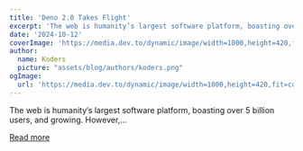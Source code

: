 ```yaml
---
title: 'Deno 2.0 Takes Flight'
excerpt: 'The web is humanity’s largest software platform, boasting over 5 billion users, and growing. However,...'
date: '2024-10-12'
coverImage: 'https://media.dev.to/dynamic/image/width=1000,height=420,fit=cover,gravity=auto,format=auto/https%3A%2F%2Fdev-to-uploads.s3.amazonaws.com%2Fuploads%2Farticles%2Fx2ntrlq6huwhj4ztweif.png'
author:
  name: Koders
  picture: "assets/blog/authors/koders.png"
ogImage:
  url: 'https://media.dev.to/dynamic/image/width=1000,height=420,fit=cover,gravity=auto,format=auto/https%3A%2F%2Fdev-to-uploads.s3.amazonaws.com%2Fuploads%2Farticles%2Fx2ntrlq6huwhj4ztweif.png'
---
```


The web is humanity’s largest software platform, boasting over 5 billion users, and growing. However,...

[Read more](https://dev.to/mitchiemt11/deno-20-takes-flight-4ij3)
